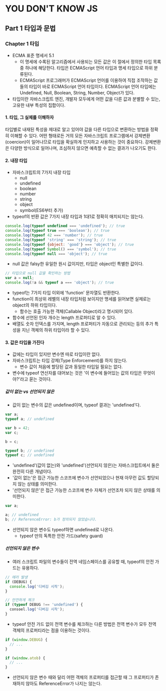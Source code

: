 # YOU DON'T KNOW JS

## Part 1 타입과 문법

### Chapter 1 타입

- ECMA 표준 명세서 5.1
  - 이 명세에 수록된 알고리즘에서 사용되는 모든 값은 이 절에서 정의한 타입 목록 중 하나에 해당한다. 타입은 ECMAScript 언어 타입과 명세 타입으로 하위 분류된다.
  - ECMAScript 프로그래머가 ECMAScript 언어를 이용하여 직접 조작하는 값들의 타입이 바로 ECMAScript 언어 타입이다. ECMAScript 언어 타입에는 Undefined, Null, Boolean, String, Number, Object가 있다.
- 타입이란 자바스크립트 엔진, 개발자 모두에게 어떤 값을 다른 값과 분별할 수 있는, 고유한 내부 특성의 집합이다.

#### 1. 타입, 그 실체를 이해하자

<p>
  타입별로 내재된 특성을 제대로 알고 있어야 값을 다른 타입으로 변환하는 방법을 정확히 이해할 수 있다. 어떤 형태로든 거의 모든 자바스크립트 프로그램에서 강제변환(coercion)이 일어나므로 타입을 확실하게 인지하고 사용하는 것이 중요하다. 강제변환은 다양한 방식으로 일어나며, 조심하지 않으면 예측할 수 없는 결과가 나오기도 한다.
</p>

#### 2. 내장 타입

- 자바스크립트의 7가지 내장 타입
  - null
  - undefined
  - boolean
  - number
  - string
  - object
  - symbol(ES6부터 추가)
- typeof의 반환 값은 7가지 내장 타입과 1대1로 정확히 매치되지는 않는다.

```javascript
console.log(typeof undefined === 'undefined'); // true
console.log(typeof true === 'boolean'); // true
console.log(typeof 42 === 'number'); // true
console.log(typeof 'string' === 'string'); // true
console.log(typeof {object: 'good'} === 'object'); // true
console.log(typeof Symbol() === 'symbol'); // true
console.log(typeof null === 'object'); // true
```

- null 값은 falsy한 유일한 원시 값이지만, 타입은 object인 특별한 값이다.

```javascript
// 타입으로 null 값을 확인하는 방법
var a = null;
console.log(!a && typeof a === 'object'); // true
```

- typeof는 7가지 타입 이외에 'function' 문자열도 반환한다.
- function이 최상위 레벨의 내장 타입처럼 보이지만 명세를 읽어보면 실제로는 object의 하위 타입이다.
  - 함수는 호출 가능한 객체(Callable Object)라고 명시되어 있다.
- 함수에 선언된 인자 개수는 length 프로퍼티로 알 수 있다.
- 배열도 숫자 인덱스를 가지며, length 프로퍼티가 자동으로 관리되는 등의 추가 특성을 지닌 객체의 하위 타입이라 할 수 있다.

#### 3. 값은 타입을 가진다

- 값에는 타입이 있지만 변수엔 따로 타입이란 없다.
- 자바스크립트는 타입 강제(Type Enforcement)를 하지 않는다.
  - 변수 값이 처음에 할당된 값과 동일한 타입일 필요는 없다.
- 변수에 typeof 연산자를 대어보는 것은 '이 변수에 들어있는 값의 타입은 무엇이야?'라고 묻는 것이다.

##### 값이 없는 vs 선언되지 않은

- 값이 없는 변수의 값은 undefined이며, typeof 결과는 'undefined'다.

```javascript
var a;
typeof a; // undefined

var b = 42;
var c;

b = c;

typeof b; // undefined
typeof c; // undefined
```

- 'undefined'(값이 없는)와 'undefined'(선언되지 않은)는 자바스크립트에서 둘은 완전히 다른 개념이다.
- '값이 없는'은 접근 가능한 스코프에 변수가 선언되었으나 현재 아무런 값도 할당되지 않는 상태를 의미한다.
- '선언되지 않은'은 접근 가능한 스코프에 변수 자체가 선언조차 되지 않은 상태를 의미한다.

```javascript
var a;

a; // undefined
b; // ReferenceError: b가 정의되지 않았습니다.
```

- 선언되지 않은 변수도 typeof하면 undefined로 나온다.
  - typeof 만의 독특한 안전 가드(safety guard)

##### 선언되지 않은 변수

- 여러 스크립트 파일의 변수들이 전역 네임스페이스를 공유할 때, typeof의 안전 가드는 유용하다.

```javascript
// 에러 발생
if (DEBUG) {
  console.log('디버깅 시작');
}

// 안전하게 체크
if (typeof DEBUG !== 'undefined') {
  consoel.log('디버깅 시작');
}
```

- typeof 안전 가드 없이 전역 변수를 체크하는 다른 방법은 전역 변수가 모두 전역 객체의 프로퍼티라는 점을 이용하는 것이다.

```javascript
if (window.DEBUG) {
  // ...
}

if (window.atob) {
  // ...
}
```

- 선언되지 않은 변수 때와 달리 어떤 객체의 프로퍼티를 접근할 때 그 프로퍼티가 존재하지 않아도 ReferenceError가 나지는 않는다.
